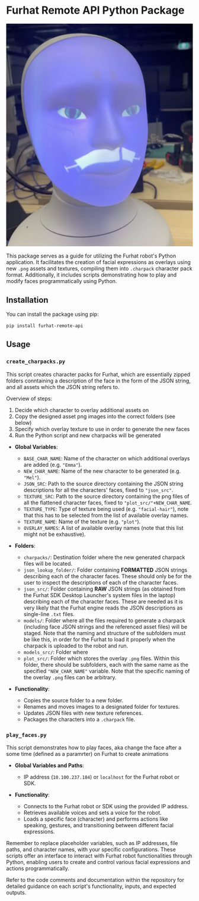 # Furhat Remote API Python Package

[![Example Image](./resources/face.png)](./resosurces/face.png)


This package serves as a guide for utilizing the Furhat robot's Python application. It facilitates the creation of facial expressions as overlays using new `.png` assets and textures, compiling them into `.charpack` character pack format. Additionally, it includes scripts demonstrating how to play and modify faces programmatically using Python.

## Installation

You can install the package using pip:

```bash
pip install furhat-remote-api
```

## Usage

### `create_charpacks.py`

This script creates character packs for Furhat, which are essentially zipped folders conntaining a description of the face in the form of the JSON string, and all assets which the JSON string refers to.

Overview of steps:
1. Decide which character to overlay additional assets on
2. Copy the designed asset png images into the correct folders (see below)
3. Specify which overlay texture to use in order to generate the new faces
4. Run the Python script and new charpacks will be generated

- **Global Variables**:
  - `BASE_CHAR_NAME`: Name of the character on which additional overlays are added (e.g. `"Emma"`).
  - `NEW_CHAR_NAME`: Name of the new character to be generated (e.g. `"Mel"`).
  - `JSON_SRC`: Path to the source directory containing the JSON string descriptions for all the characters' faces, fixed to `"json_src"`.
  - `TEXTURE_SRC`: Path to the source directory containing the png files of all the flattened character faces, fixed to `"plot_src/"+NEW_CHAR_NAME`.
  - `TEXTURE_TYPE`: Type of texture being used (e.g. `"facial-hair"`), note that this has to be selected from the list of available overlay names.
  - `TEXTURE_NAME`: Name of the texture (e.g. `"plot"`).
  - `OVERLAY_NAMES`: A list of available overlay names (note that this list might not be exhaustive).

- **Folders**:
  - `charpacks/`: Destination folder where the new generated charpack files will be located.
  - `json_lookup_folder/`: Folder containing **FORMATTED** JSON strings describing each of the character faces. These should only be for the user to inspect the descriptions of each of the character faces.
  - `json_src/`: Folder containing **RAW** JSON strings (as obtained from the Furhat SDK Desktop Launcher's system files in the laptop) describing each of the character faces. These are needed as it is very likely that the Furhat engine reads the JSON descriptions as single-line `.txt` files.
  - `models/`: Folder where all the files required to generate a charpack (including face JSON strings and the referenced asset files) will be staged. Note that the naming and structure of the subfolders must be like this, in order for the Furhat to load it properly when the charpack is uploaded to the robot and run.
  - `models_src/`: Folder where 
  - `plot_src/`: Folder which stores the overlay `.png` files. Within this folder, there should be subfolders, each with the same name as the specified `"NEW_CHAR_NAME"` variable. Note that the specific naming of the overlay `.png` files can be arbitrary.

- **Functionality**:
  - Copies the source folder to a new folder.
  - Renames and moves images to a designated folder for textures.
  - Updates JSON files with new texture references.
  - Packages the characters into a `.charpack` file.

### `play_faces.py`

This script demonstrates how to play faces, aka change the face after a some time (defined as a paramrter) on Furhat to create animations

- **Global Variables and Paths**:
  - IP address (`10.100.237.184`) or `localhost` for the Furhat robot or SDK.
  
- **Functionality**:
  - Connects to the Furhat robot or SDK using the provided IP address.
  - Retrieves available voices and sets a voice for the robot.
  - Loads a specific face (character) and performs actions like speaking, gestures, and transitioning between different facial expressions.

Remember to replace placeholder variables, such as IP addresses, file paths, and character names, with your specific configurations. These scripts offer an interface to interact with Furhat robot functionalities through Python, enabling users to create and control various facial expressions and actions programmatically.

Refer to the code comments and documentation within the repository for detailed guidance on each script's functionality, inputs, and expected outputs.
